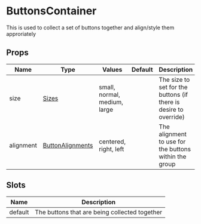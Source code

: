 # ButtonsContainer

This is used to collect a set of buttons together and align/style them approriately
## Props

| Name    | Type | Values | Default | Description |
| -------- | ------- | -------- | ------- | ------- |
| size | [Sizes](../enums.md#Sizes) |small, normal, medium, large|  | The size to set for the buttons (if there is desire to override)|
| alignment | [ButtonAlignments](../enums.md#ButtonAlignments) |centered, right, left|  | The alignment to use for the buttons within the group|
## Slots

| Name    | Description |
| ------- | ------- |
| default|The buttons that are being collected together|
